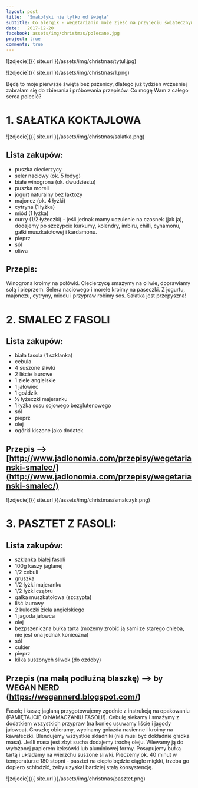 ```yaml
---
layout: post
title:  "Smakołyki nie tylko od święta"
subtitle: Co alergik - wegetarianin może zjeść na przyjęciu świątecznym?
date:   2017-12-20
facebook: assets/img/christmas/polecane.jpg
project: true
comments: true
---
```


![zdjecie]({{ site.url }}/assets/img/christmas/tytul.jpg)

![zdjecie]({{ site.url }}/assets/img/christmas/1.png)


Będą to moje pierwsze święta bez pszenicy, dlatego już tydzień wcześniej zabrałam się do zbierania i próbowania przepisów. Co mogę Wam z całego serca polecić?

# 1. SAŁATKA KOKTAJLOWA

![zdjecie]({{ site.url }}/assets/img/christmas/salatka.png)

## Lista zakupów:

* puszka ciecierzycy
* seler naciowy (ok. 5 łodyg)
* białe winogrona (ok. dwudziestu)
* puszka moreli 
* jogurt naturalny bez laktozy
* majonez (ok. 4 łyżki)
* cytryna (1 łyżka)
* miód (1 łyżka)
* curry (1/2 łyżeczki) - jeśli jednak mamy uczulenie na czosnek (jak ja), dodajemy po szczypcie kurkumy, kolendry, imbiru, chilli, cynamonu, gałki muszkatołowej i kardamonu.
* pieprz
* sól
* oliwa

## Przepis:

Winogrona kroimy na połówki. Ciecierzycę smażymy na oliwie, doprawiamy solą i pieprzem. Selera naciowego i morele kroimy na paseczki. Z jogurtu, majonezu, cytryny, miodu i przypraw robimy sos. Sałatka jest przepyszna!

# 2. SMALEC Z FASOLI

## Lista zakupów:
* biała fasola (1 szklanka)
* cebula
* 4 suszone śliwki
* 2 liście laurowe
* 1 ziele angielskie
* 1 jałowiec
* 1 goździk
* ½ łyżeczki majeranku
* 1 łyżka sosu sojowego bezglutenowego
* sól 
* pieprz
* olej
* ogórki kiszone jako dodatek

## Przepis --> [http://www.jadlonomia.com/przepisy/wegetarianski-smalec/](http://www.jadlonomia.com/przepisy/wegetarianski-smalec/) 

![zdjecie]({{ site.url }}/assets/img/christmas/smalczyk.png)

# 3. PASZTET Z FASOLI:

## Lista zakupów:

* szklanka białej fasoli
* 100g kaszy jaglanej
* 1/2 cebuli
* gruszka
* 1/2 łyżki majeranku
* 1/2 łyżki cząbru
* gałka muszkatołowa (szczypta)
* liść laurowy
* 2 kuleczki ziela angielskiego
* 1 jagoda jałowca
* olej
* bezpszeniczna bułka tarta (możemy zrobić ją sami ze starego chleba, nie jest ona jednak konieczna)
* sól
* cukier
* pieprz
* kilka suszonych śliwek (do ozdoby)

## Przepis (na małą podłużną blaszkę) --> by WEGAN NERD (https://wegannerd.blogspot.com/)

Fasolę i kaszę jaglaną przygotowujemy zgodnie z instrukcją na opakowaniu (PAMIĘTAJCIE O NAMACZANIU FASOLI!). Cebulę siekamy i smażymy z dodatkiem wszystkich przypraw (na koniec usuwamy liście i jagody jałowca). Gruszkę obieramy, wycinamy gniazda nasienne i kroimy na kawałeczki. Blendujemy wszystkie składniki (nie musi być dokładnie gładka masa). Jeśli masa jest zbyt sucha dodajemy trochę oleju. Wlewamy ją do wyłożonej papierem keksówki lub aluminiowej formy. Posypujemy bułką tartą i układamy na wierzchu suszone śliwki. Pieczemy ok. 40 minut w temperaturze 180 stopni - pasztet na ciepło będzie ciągle miękki, trzeba go dopiero schłodzić, żeby uzyskał bardziej stałą konsystencję.

![zdjecie]({{ site.url }}/assets/img/christmas/pasztet.png)

